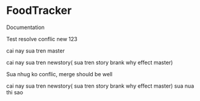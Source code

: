 # FoodTracker

Documentation


Test resolve conflic new 123


cai nay sua tren master


cai nay sua  tren newstory( sua tren story brank why effect master)

Sua nhug ko conflic, merge should be well

cai nay sua  tren newstory( sua tren story brank why effect master) sua nua thi sao


